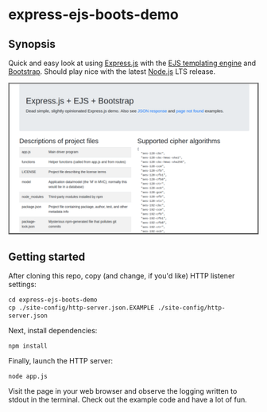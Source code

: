 # express-ejs-boots-demo

## Synopsis

Quick and easy look at using [Express.js](https://expressjs.com/) with the [EJS templating engine](https://ejs.co/) and [Bootstrap](https://getbootstrap.com/). Should play nice with the latest [Node.js](https://nodejs.org/en/) LTS release.

![Screenshot](/README.md-img/index.png?raw=true)

## Getting started

After cloning this repo, copy (and change, if you'd like) HTTP listener settings:

```shell
cd express-ejs-boots-demo
cp ./site-config/http-server.json.EXAMPLE ./site-config/http-server.json
```

Next, install dependencies:

```shell
npm install
```

Finally, launch the HTTP server:

```shell
node app.js
```

Visit the page in your web browser and observe the logging written to stdout in the terminal. Check out the example code and have a lot of fun.
